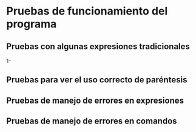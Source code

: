 # Pruebas de funcionamiento del programa

## Pruebas con algunas expresiones tradicionales
1- 

## Pruebas para ver el uso correcto de paréntesis 


## Pruebas de manejo de errores en expresiones 


## Pruebas de manejo de errores en comandos 